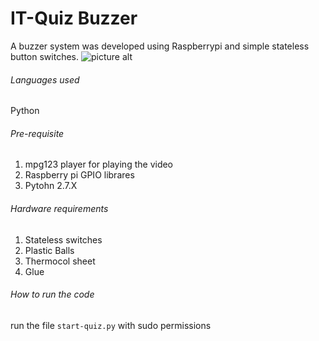 # IT-Quiz Buzzer

A buzzer system was developed using Raspberrypi and simple stateless button switches. 
![picture alt](http://www.yoppul.co.uk/yoppulv1/wp-content/uploads/2014/01/Raspberry-Pi-Logo1-620x350.png)
###### Languages used
Python 

###### Pre-requisite
1. mpg123 player for playing the video 
2. Raspberry pi GPIO librares 
3. Pytohn 2.7.X  

###### Hardware requirements
1. Stateless switches 
2. Plastic Balls 
3. Thermocol sheet 
4. Glue 

###### How to run the code
run the file ``` start-quiz.py ``` with sudo permissions
